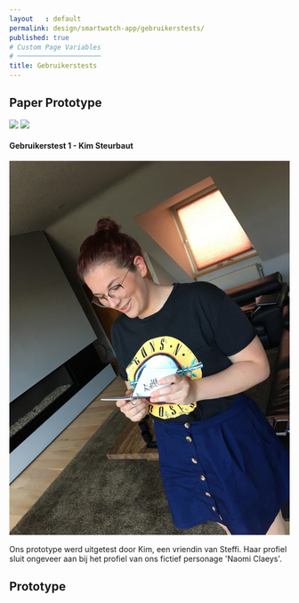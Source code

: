 ```yaml
---
layout   : default
permalink: design/smartwatch-app/gebruikerstests/
published: true
# Custom Page Variables
# ─────────────────────
title: Gebruikerstests
---
```



<div class="container">
<h2>Paper Prototype</h2>

<div class="row">
<img src="../../../assets/Images/Proto2.jpg" class='col-5'>
<img src="../../../assets/Images/Proto.jpg" class='col-5'>
</div>

<h4 class="row col-12">Gebruikerstest 1 - Kim Steurbaut</h4>

<div class="row">
<div class="col-12">
<img src="../../assets/Images/33988215_10216506665161965_7722462841587892224_n.jpg" class="col-4">

<p class="col-6">Ons prototype werd uitgetest door Kim, een vriendin van Steffi. 
Haar profiel sluit ongeveer aan bij het profiel van ons fictief personage 'Naomi Claeys'.</p>
</div>
</div>



<h2 class="col-12">Prototype</h2>
<a href="https://gdmgent-1718-nmd3.github.io/1718-nmd3-project-dhaenens_boone/#">
</div>